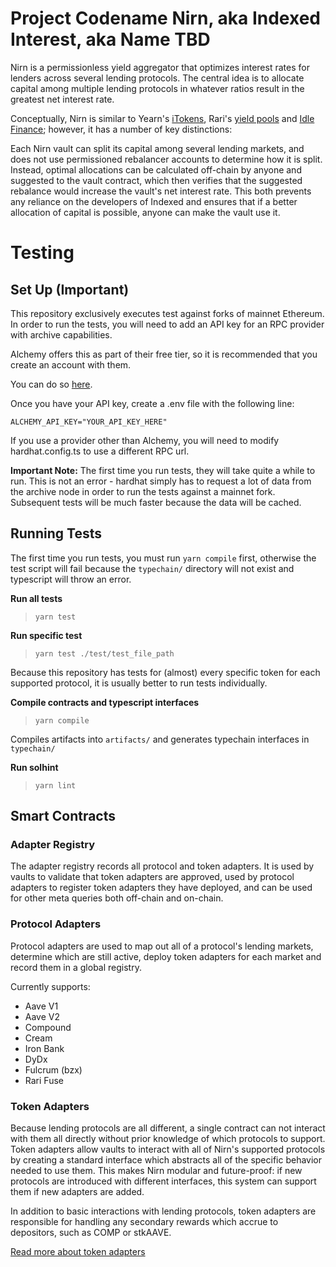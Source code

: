 # Project Codename Nirn, aka Indexed Interest, aka Name TBD

Nirn is a permissionless yield aggregator that optimizes interest rates for lenders across several lending protocols. The central idea is to allocate capital among multiple lending protocols in whatever ratios result in the greatest net interest rate.

Conceptually, Nirn is similar to Yearn's [iTokens](https://github.com/yearn/itoken), Rari's [yield pools](https://github.com/Rari-Capital/rari-yield-pool-contracts) and [Idle Finance](https://github.com/Idle-Labs/idle-contracts); however, it has a number of key distinctions:

Each Nirn vault can split its capital among several lending markets, and does not use permissioned rebalancer accounts to determine how it is split. Instead, optimal allocations can be calculated off-chain by anyone and suggested to the vault contract, which then verifies that the suggested rebalance would increase the vault's net interest rate. This both prevents any reliance on the developers of Indexed and ensures that if a better allocation of capital is possible, anyone can make the vault use it.


# Testing

## Set Up **(Important)**

This repository exclusively executes test against forks of mainnet Ethereum. In order to run the tests, you will need to add an API key for an RPC provider with archive capabilities.

Alchemy offers this as part of their free tier, so it is recommended that you create an account with them.

You can do so [here](https://auth.alchemyapi.io/signup).

Once you have your API key, create a .env file with the following line:

```
ALCHEMY_API_KEY="YOUR_API_KEY_HERE"
```

If you use a provider other than Alchemy, you will need to modify hardhat.config.ts to use a different RPC url.

**Important Note:** The first time you run tests, they will take quite a while to run. This is not an error - hardhat simply has to request a lot of data from the archive node in order to run the tests against a mainnet fork. Subsequent tests will be much faster because the data will be cached.

## Running Tests

The first time you run tests, you must run `yarn compile` first, otherwise the test script will fail because the `typechain/` directory will not exist and typescript will throw an error.

**Run all tests**
> `yarn test`

**Run specific test**

> `yarn test ./test/test_file_path`

Because this repository has tests for (almost) every specific token for each supported protocol, it is usually better to run tests individually.

**Compile contracts and typescript interfaces**
> `yarn compile`

Compiles artifacts into `artifacts/` and generates typechain interfaces in `typechain/`

**Run solhint**

> `yarn lint`

## Smart Contracts

### Adapter Registry

The adapter registry records all protocol and token adapters. It is used by vaults to validate that token adapters are approved, used by protocol adapters to register token adapters they have deployed, and can be used for other meta queries both off-chain and on-chain.

### Protocol Adapters

Protocol adapters are used to map out all of a protocol's lending markets, determine which are still active, deploy token adapters for each market and record them in a global registry.

Currently supports:
- Aave V1
- Aave V2
- Compound
- Cream
- Iron Bank
- DyDx
- Fulcrum (bzx)
- Rari Fuse

### Token Adapters

Because lending protocols are all different, a single contract can not interact with them all directly without prior knowledge of which protocols to support. Token adapters allow vaults to interact with all of Nirn's supported protocols by creating a standard interface which abstracts all of the specific behavior needed to use them. This makes Nirn modular and future-proof: if new protocols are introduced with different interfaces, this system can support them if new adapters are added.

In addition to basic interactions with lending protocols, token adapters are responsible for handling any secondary rewards which accrue to depositors, such as COMP or stkAAVE.

<!-- Most lending protocols have wrapper tokens which accrue value as a result of an increasing conversion rate between the wrapper and the underlying token, as opposed to giving lenders interest in the form of a separate token or modifying their balance in the wrapper. In order to give other contracts insight into their balances, token adapters expose a `balanceUnderlying` function which will return the value of the caller's deposit in terms of the underlying token, usually by querying their balance in the wrapper token and using the protocol's conversion formula. When deposits are made into a protocol with wrapper tokens, the adapter will transfer the underlying token from the caller, mint wrapped tokens and transfer them to the caller; similarly, for these protocols' token adapters, withdrawals transfer the wrapper from the caller, burn them for underlying tokens, and transfer them to the caller. -->

<!-- There are exceptions to this general rule though, and it is important for our system that adapters do not require *any* specific actions from the caller beyond ERC20 approval. -->

[Read more about token adapters](./docs/Token-Adapters.md)


<!-- protocol for comparing interest rates available on lending protocols and yield aggregators; it is a combination interest rate oracle, meta protocol registry and yield optimizer. It works by using two types of adapter: protocol adapters, which map out all of the interest-bearing assets on supported protocols and write them to a global registry, and token adapters, which create a standard interface for interacting with these interest-bearing assets. These two adapter types enable yield aggregation vaults and other smart contracts to find and take advantage of the best interest rates on Ethereum without any protocol-specific logic -->

